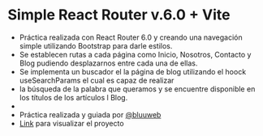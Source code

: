# Simple React Router v.6.0 + Vite

- Práctica realizada con React Router 6.0 y creando una navegación simple utilizando Bootstrap para darle estilos.
- Se establecen rutas a cada página como Inicio, Nosotros, Contacto y Blog pudiendo desplazarnos entre cada una de ellas.
- Se implementa un buscador el la página de blog utilizando el hoock useSearchParams el cual es capaz de realizar
- la búsqueda de la palabra que queramos y se encuentre disponible en los títulos de los artículos l Blog.
-
- Práctica realizada y guiada por [@bluuweb](https://bluuweb.dev/)
- [Link](https://bluuweb.dev/) para visualizar el proyecto
